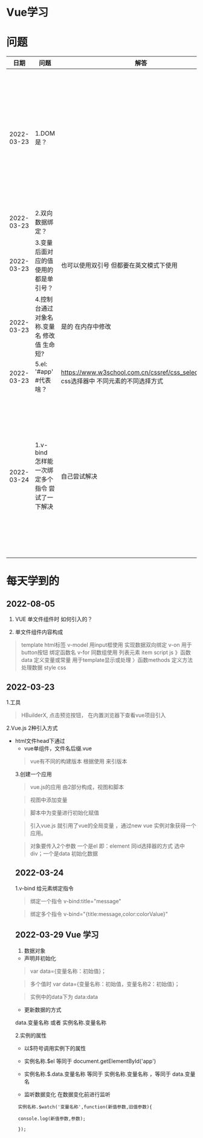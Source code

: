 Vue学习
=================



问题
=================


|日期|问题|解答|注意|
|----|----|----|----|
|2022-03-23 |1.DOM是？||在英文模式下写;在控制台可以看到报错;也可以通过控制台修改变量值|
|2022-03-23 |2.双向数据绑定？|||
|2022-03-23 |3.变量后面对应的值 使用的都是单引号？|也可以使用双引号 但都要在英文模式下使用	||
|2022-03-23 |4.控制台通过对象名称.变量名 修改值 生命短?|是的 在内存中修改	||
|2022-03-23 |5.el: '#app'    #代表啥？|https://www.w3school.com.cn/cssref/css_selectors.asp  css选择器中 不同元素的不同选择方式	||
|2022-03-24 |1.v-bind 怎样能一次绑定多个指令  尝试了一下解决  |自己尝试解决|1.举一反三 2.知道了平常页面上hover元素出现tooltip是如何实现的，文本颜色的设置|





每天学到的
=================


2022-08-05
----------------
1. VUE  单文件组件时  如何引入的？

2. 单文件组件内容构成

> template  html标签
v-model 用input框使用 实现数据双向绑定
v-on 用于button按钮 绑定函数名
v-for 同数组使用  列表元素 item 
> script  js
》函数 data 定义变量或常量  用于template显示或处理
〉函数methods 定义方法 处理数据
> style css


2022-03-23
-----------------


1.工具
> HBuilderX,  点击预览按钮， 在内置浏览器下查看vue项目引入

2.Vue.js 2种引入方式
* html文件head下通过<script>引入vue.js

> <script src="vue.js"  type="text/javascript"  chartset="UTF-8"> </script>

* vue单组件，文件名后缀.vue

> vue有不同的构建版本 根据使用 来引版本

3.创建一个应用
> vue.js的应用 由2部分构成，视图和脚本

> 视图中添加变量

> 脚本中为变量进行初始化赋值

> 引入vue.js 就引用了vue的全局变量 ，通过new vue 实例对象获得一个应用。

> 对象要传入2个参数   一个是el  即：element 同id选择器的方式 选中div；一个是data  初始化数据



2022-03-24
-----------------
 
1.v-bind 给元素绑定指令
> 绑定一个指令 v-bind:title="message"

> 绑定多个指令 v-bind="{title:message,color:colorValue}"

2022-03-29 Vue 学习
-----------------
  
1. 数据对象
 
* 声明并初始化

> var data={变量名称：初始值}；

> 多个值时 var data={变量名称：初始值，变量名称2：初始值}；

> 实例中的data下为 data:data
 
* 更新数据的方式

data.变量名称 或者 实例名称.变量名称

2.实例的属性
* 以$符号调用实例下的属性

* 实例名称.$el      等同于 document.getElementById('app')

* 实例名称.$.data.变量名称     等同于   实例名称.变量名称 ，等同于  data.变量名

* 监听数据变化    在数据变化前进行监听

````
 实例名称.$watch('变量名称',function(新值参数,旧值参数){

 console.log(新值参数,参数);

 });
````
 


